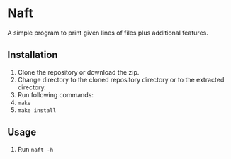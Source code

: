 # Naft
A simple program to print given lines of files plus additional features.

## Installation
1. Clone the repository or download the zip.
2. Change directory to the cloned repository directory or to the extracted directory.
3. Run following commands:
4. ``make``
5. ``make install``

## Usage
1. Run ``naft -h``
